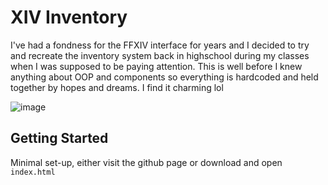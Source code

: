 # XIV Inventory

I've had a fondness for the FFXIV interface for years and I decided to try and recreate the inventory system back in highschool during my classes when I was supposed to be paying attention. This is well before I knew anything about OOP and components so everything is hardcoded and held together by hopes and dreams. I find it charming lol

![image](https://github.com/hyphena/xiv-inventory/assets/26529488/0f3b6cd8-c54d-474a-bbec-e7dc60b1b4f6)

## Getting Started

Minimal set-up, either visit the github page or download and open `index.html`
